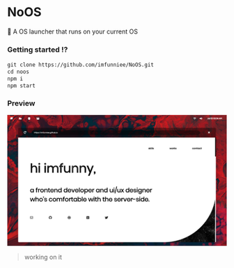 # NoOS
:rocket: A OS launcher that runs on your current OS

### Getting started ⁉️
```
git clone https://github.com/imfunniee/NoOS.git
cd noos
npm i
npm start
```

### Preview

<img src="https://raw.githubusercontent.com/imfunniee/NoOS/master/assets/img/browser.PNG" alt="preview">

> working on it
